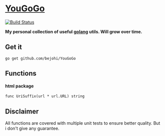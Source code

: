 # [YouGoGo](https://www.youtube.com/watch?v=pIgZ7gMze7A)

[![Build Status](https://travis-ci.org/bejohi/YouGoGo.svg?branch=master)](https://travis-ci.org/bejohi/YouGoGo)

__My personal collection of useful [golang](https://golang.org) utils. Will grow over time.__


## Get it
```
go get github.com/bejohi/YouGoGo
```

## Functions

#### html package
```
func UriSuffix(url * url.URL) string
```

## Disclaimer
All functions are covered with multiple unit tests to ensure better quality. But i don't give any guarantee.